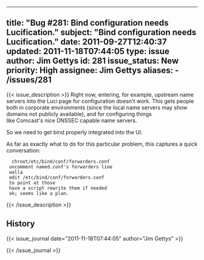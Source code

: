 
---
title: "Bug #281: Bind configuration needs Lucification."
subject: "Bind configuration needs Lucification."
date: 2011-09-27T12:40:37
updated: 2011-11-18T07:44:05
type: issue
author: Jim Gettys
id: 281
issue_status: New
priority: High
assignee: Jim Gettys
aliases:
    - /issues/281
---

{{< issue_description >}}
Right now, entering, for example, upstream name servers into the Luci
page for configuration doesn't work. This gets people both in corporate
environments (since the local name servers may show domains not publicly
available), and for configuring things\
like Comcast's nice DNSSEC capable name servers.

So we need to get bind properly integrated into the UI.

As far as exactly what to do for this particular problem, this captures
a quick conversation:

      chroot/etc/bind/conf/forwarders.conf
     uncomment named.conf's forwarders line
     walla
     edit /etc/bind/conf/forwarders.conf
     to point at those
     have a script rewrite them if needed
     ok; seems like a plan.


{{< /issue_description >}}

## History
{{< issue_journal date="2011-11-18T07:44:05" author="Jim Gettys" >}}

{{< /issue_journal >}}

